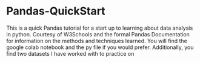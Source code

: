 # Pandas-QuickStart
This is a quick Pandas tutorial for a start up to learning about data analysis in python. Courtesy of W3Schools and the formal Pandas Documentation for information on the methods and techniques learned. You will find the google colab notebook and the py file if you would prefer. Additionally, you find two datasets I have worked with to practice on
